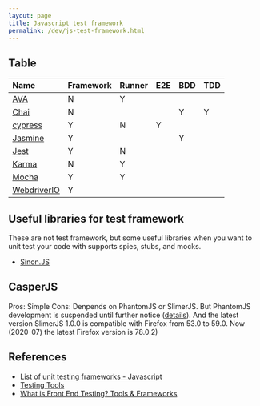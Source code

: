 ```yaml
---
layout: page
title: Javascript test framework
permalink: /dev/js-test-framework.html
---
```


## Table

| Name                                     | Framework | Runner | E2E | BDD | TDD |
| :--------------------------------------- | :-------- | ------ | --- | --- | --- |
| [AVA](https://github.com/avajs/ava)      | N         | Y      |     |     |     |
| [Chai](https://www.chaijs.com/)          | N         |        |     | Y   | Y   |
| [cypress](https://www.cypress.io/)       | Y         | N      | Y   |     |     |
| [Jasmine](https://jasmine.github.io/)    | Y         |        |     | Y   |     |
| [Jest](https://jestjs.io/)               | Y         | N      |     |     |     |
| [Karma](https://karma-runner.github.io/) | N         | Y      |     |     |     |
| [Mocha](https://mochajs.org/)            | Y         | Y      |     |     |     |
| [WebdriverIO](https://webdriver.io/)     | Y         |        |     |     |     |

## Useful libraries for test framework

These are not test framework, but some useful libraries when you want to unit test your code with supports spies, stubs, and mocks.

- [Sinon.JS](https://sinonjs.org/)

## CasperJS

Pros: Simple
Cons: Denpends on PhantomJS or SlimerJS. But PhantomJS development is suspended until further notice ([details](https://github.com/ariya/phantomjs/issues/15344)). And the latest version SlimerJS 1.0.0 is compatible with Firefox from 53.0 to 59.0. Now (2020-07) the latest Firefox version is 78.0.2)

## References

- [List of unit testing frameworks - Javascript](https://en.wikipedia.org/wiki/List_of_unit_testing_frameworks#JavaScript)
- [Testing Tools](https://frontendmasters.com/books/front-end-handbook/2018/tools/testing.html)
- [What is Front End Testing? Tools & Frameworks](https://www.guru99.com/frontend-testing.html)

